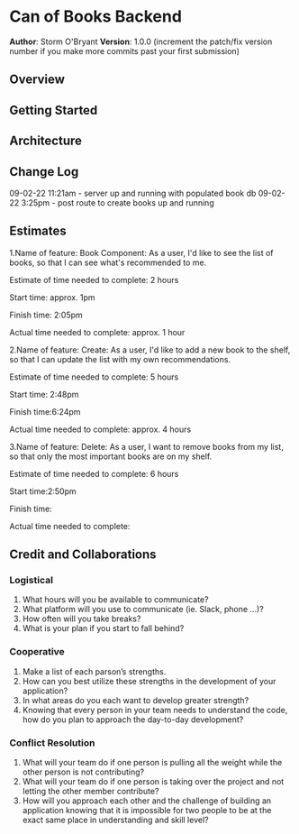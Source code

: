 # Can of Books Backend

**Author**: Storm O'Bryant
**Version**: 1.0.0 (increment the patch/fix version number if you make more commits past your first submission)

## Overview
<!-- Provide a high level overview of what this application is and why you are building it, beyond the fact that it's an assignment for this class. (i.e. What's your problem domain?) -->

## Getting Started
<!-- What are the steps that a user must take in order to build this app on their own machine and get it running? -->

## Architecture
<!-- Provide a detailed description of the application design. What technologies (languages, libraries, etc) you're using, and any other relevant design information. -->

## Change Log

09-02-22 11:21am - server up and running with populated book db
09-02-22 3:25pm - post route to create books up and running

## Estimates

1.Name of feature: Book Component: As a user, I'd like to see the list of books, so that I can see what's recommended to me.

Estimate of time needed to complete: 2 hours

Start time: approx. 1pm

Finish time: 2:05pm

Actual time needed to complete: approx. 1 hour

2.Name of feature: Create: As a user, I'd like to add a new book to the shelf, so that I can update the list with my own recommendations.

Estimate of time needed to complete: 5 hours

Start time: 2:48pm

Finish time:6:24pm

Actual time needed to complete: approx. 4 hours

3.Name of feature: Delete: As a user, I want to remove books from my list, so that only the most important books are on my shelf.

Estimate of time needed to complete: 6 hours

Start time:2:50pm

Finish time:

Actual time needed to complete:

## Credit and Collaborations

### Logistical

1. What hours will you be available to communicate?
2. What platform will you use to communicate (ie. Slack, phone …)?
3. How often will you take breaks?
4. What is your plan if you start to fall behind?

### Cooperative

1. Make a list of each parson’s strengths.
2. How can you best utilize these strengths in the development of your application?
3. In what areas do you each want to develop greater strength?
4. Knowing that every person in your team needs to understand the code, how do you plan to approach the day-to-day development?

### Conflict Resolution

1. What will your team do if one person is pulling all the weight while the other person is not contributing?
2. What will your team do if one person is taking over the project and not letting the other member contribute?
3. How will you approach each other and the challenge of building an application knowing that it is impossible for two people to be at the exact same place in understanding and skill level?
